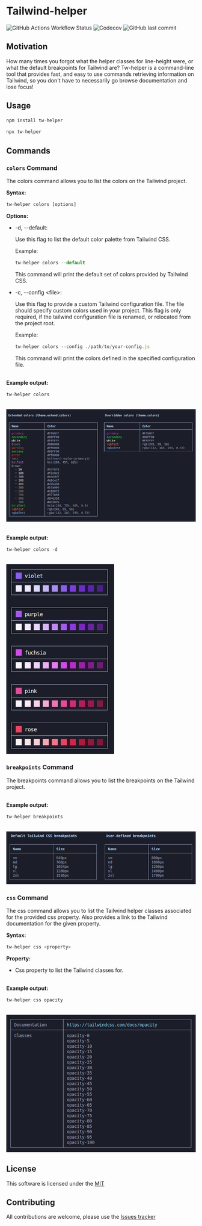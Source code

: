 # Tailwind-helper

![GitHub Actions Workflow Status](https://img.shields.io/github/actions/workflow/status/anttiromppanen/tw-helper/jest.yml)
![Codecov](https://img.shields.io/codecov/c/github/anttiromppanen/tw-helper)
![GitHub last commit](https://img.shields.io/github/last-commit/anttiromppanen/tw-helper)

## Motivation

How many times you forgot what the helper classes for line-height were, or what the default breakpoints for Tailwind are? Tw-helper is a command-line tool that provides fast, and easy to use commands retrieving information on Tailwind, so you don't have to necessarily go browse documentation and lose focus!

## Usage

```javascript
npm install tw-helper
```

```javascript
npx tw-helper
```

## Commands

### `colors` Command

The colors command allows you to list the colors on the Tailwind project.

**Syntax:**

```javascript
tw-helper colors [options]
```

**Options:**

- -d, --default:

  Use this flag to list the default color palette from Tailwind CSS.

  Example:

  ```javascript
  tw-helper colors --default
  ```

  This command will print the default set of colors provided by Tailwind CSS.

- -c, --config \<file>:

  Use this flag to provide a custom Tailwind configuration file. The file should specify custom colors used in your project. This flag is only required, if the tailwind configuration file is renamed, or relocated from the project root.

  Example:

  ```javascript
  tw-helper colors --config ./path/to/your-config.js
  ```

  This command will print the colors defined in the specified configuration file.

<br /> **Example output:**

```javascript
tw-helper colors
```

<br /> ![colors command output](static/img/colors.png)

<br /> **Example output:**

```javascript
tw-helper colors -d
```


<br /> ![colors --default command output](static/img/colors-default.png)

### `breakpoints` Command

The breakpoints command allows you to list the breakpoints on the Tailwind project.

<br /> **Example output:**

```javascript
tw-helper breakpoints
```

<br /> ![breakpoints command output](static/img/breakpoints.png) <br />

### `css` Command

The css command allows you to list the Tailwind helper classes associated for the provided css property. Also provides a link to the Tailwind documentation for the given property.

**Syntax:**

```javascript
tw-helper css <property>
```

**Property:**

- Css property to list the Tailwind classes for.

<br /> **Example output:**

```javascript
tw-helper css opacity
```

<br /> ![css command output](static/img/css.png)

## License

This software is licensed under the [MIT](LICENSE)

## Contributing

All contributions are welcome, please use the [Issues tracker](https://github.com/anttiromppanen/tw-helper/issues)
